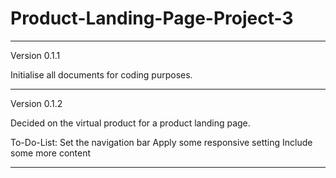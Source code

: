 # Product-Landing-Page-Project-3


-------------------------------------------------
Version 0.1.1

Initialise all documents for coding purposes.

------------------------------------------------
Version 0.1.2

Decided on the virtual product for a product landing page.

To-Do-List:
Set the navigation bar
Apply some responsive setting
Include some more content

-----------------------------------------------